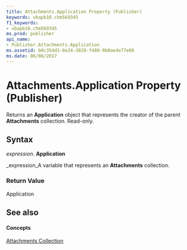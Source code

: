 ```yaml
---
title: Attachments.Application Property (Publisher)
keywords: vbapb10.chm569345
f1_keywords:
- vbapb10.chm569345
ms.prod: publisher
api_name:
- Publisher.Attachments.Application
ms.assetid: b0c35dd3-8e24-3028-f480-9b0aede77e08
ms.date: 06/08/2017
---
```



# Attachments.Application Property (Publisher)

Returns an **Application** object that represents the creator of the parent **Attachments** collection. Read-only.


## Syntax

 _expression_. **Application**

 _expression_A variable that represents an **Attachments** collection.


### Return Value

Application


## See also


#### Concepts


 [Attachments Collection](attachments-object-publisher.md)

